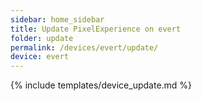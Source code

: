 ```yaml
---
sidebar: home_sidebar
title: Update PixelExperience on evert
folder: update
permalink: /devices/evert/update/
device: evert
---
```

{% include templates/device_update.md %}
